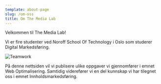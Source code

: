 ```yaml
---
template: about-page
slug: /om-oss
title: Om The Media Lab
---
```

Velkommen til The Media Lab!

Vi er fire studenter ved Noroff School Of Technology i Oslo som studerer Digital Markedsføring.

![Teamwork](/assets/tml.jpg "Teamwork")

På denne nettsiden vil vi publisere ulike oppgaver vi gjennomfører i emnet Web Optimalisering. Samtidig viderefører vi en del kunnskap vi har tilegnet oss i emnet Innholdsmarkedsføring.